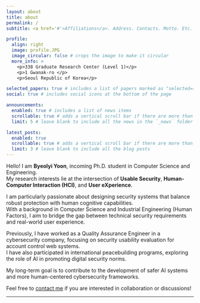 ```yaml
---
layout: about
title: about
permalink: /
subtitle: <a href='#'>Affiliations</a>. Address. Contacts. Motto. Etc.

profile:
  align: right
  image: profile.JPG
  image_circular: false # crops the image to make it circular
  more_info: >
    <p>338 Graduate Research Center (Level 1)</p>
    <p>1 Gwanak-ro </p>
    <p>Seoul Republic of Korea</p>

selected_papers: true # includes a list of papers marked as "selected={true}"
social: true # includes social icons at the bottom of the page

announcements:
  enabled: true # includes a list of news items
  scrollable: true # adds a vertical scroll bar if there are more than 3 news items
  limit: 5 # leave blank to include all the news in the `_news` folder

latest_posts:
  enabled: true
  scrollable: true # adds a vertical scroll bar if there are more than 3 new posts items
  limit: 3 # leave blank to include all the blog posts
---
```


Hello! I am **Byeolyi Yoon**, incoming Ph.D. student in Computer Science and Engineering.  
My research interests lie at the intersection of **Usable Security**, **Human-Computer Interaction (HCI)**, and **User eXperience**.

I am particularly passionate about designing security systems that balance robust protection with human cognitive capabilities.  
With a background in Computer Science and Industrial Engineering (Human Factors), I aim to bridge the gap between technical security requirements and real-world user experience.

Previously, I have worked as a Quality Assurance Engineer in a cybersecurity company, focusing on security usability evaluation for account control web systems.  
I have also participated in international peacebuilding programs, exploring the role of AI in promoting digital security norms.

My long-term goal is to contribute to the development of safer AI systems and more human-centered cybersecurity frameworks.

Feel free to [contact me](mailto:stardl9393@gmail.com) if you are interested in collaboration or discussions!

---
